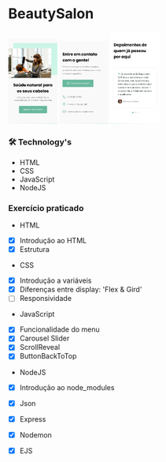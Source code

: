 # BeautySalon #

<p float="right">
  <img width="100"src="./public/assets/img/img1.jpg">
  <img width="100"src="./public/assets/img/img2.jpg">
  <img width="100"src="./public/assets/img/img3.jpg">
</p>

### 🛠 Technology's 

- HTML
- CSS
- JavaScript
- NodeJS

### Exercício praticado

- HTML
- [x] Introdução ao HTML
- [x] Estrutura

- CSS
- [x] Introdução a variáveis
- [x] Diferenças entre display: 'Flex & Gird'
- [ ] Responsividade

- JavaScript
- [x] Funcionalidade do menu 
- [x] Carousel Slider
- [x] ScrollReveal
- [x] ButtonBackToTop

- NodeJS
- [x] Introdução ao node_modules
- [x] Json
- [x] Express
- [x] Nodemon
- [x] EJS

